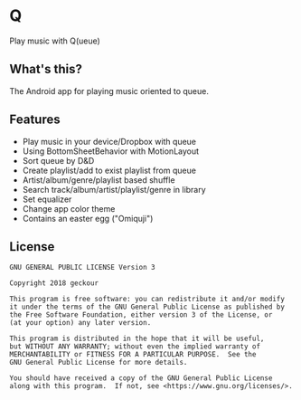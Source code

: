 # Q
Play music with Q(ueue)

## What's this?
The Android app for playing music oriented to queue.

## Features
- Play music in your device/Dropbox with queue
- Using BottomSheetBehavior with MotionLayout
- Sort queue by D&D
- Create playlist/add to exist playlist from queue
- Artist/album/genre/playlist based shuffle
- Search track/album/artist/playlist/genre in library
- Set equalizer
- Change app color theme
- Contains an easter egg ("Omiquji")

## License
    GNU GENERAL PUBLIC LICENSE Version 3

    Copyright 2018 geckour

    This program is free software: you can redistribute it and/or modify
    it under the terms of the GNU General Public License as published by
    the Free Software Foundation, either version 3 of the License, or
    (at your option) any later version.

    This program is distributed in the hope that it will be useful,
    but WITHOUT ANY WARRANTY; without even the implied warranty of
    MERCHANTABILITY or FITNESS FOR A PARTICULAR PURPOSE.  See the
    GNU General Public License for more details.

    You should have received a copy of the GNU General Public License
    along with this program.  If not, see <https://www.gnu.org/licenses/>.
